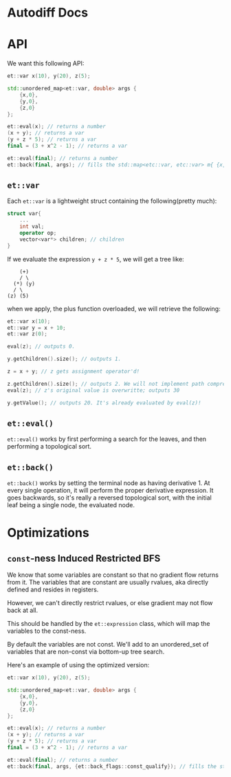 # Autodiff Docs

# API
We want this following API:

```c++
et::var x(10), y(20), z(5);

std::unordered_map<et::var, double> args {
    {x,0},
    {y,0},
    {z,0}
};

et::eval(x); // returns a number
(x + y); // returns a var
(y + z * 5); // returns a var
final = (3 + x^2 - 1); // returns a var

et::eval(final); // returns a number
et::back(final, args); // fills the std::map<etc::var, etc::var> m{ {x, dx}, {y, dy}, {z, dz} };
```

## `et::var`

Each `et::var` is a lightweight struct containing the following(pretty much):

```c++
struct var{
    ...
    int val;
    operator op;
    vector<var*> children; // children
}
```

If we evaluate the expression `y + z * 5`, we will get a tree like:

```
    (+)
    / \
  (*) (y)
  / \
(z) (5)
```

when we apply, the plus function overloaded, we will retrieve the following:

```c++
et::var x(10);
et::var y = x + 10;
et::var z(0); 

eval(z); // outputs 0. 

y.getChildren().size(); // outputs 1. 

z = x + y; // z gets assignment operator'd! 

z.getChildren().size(); // outputs 2. We will not implement path compression.
eval(z); // z's original value is overwritte; outputs 30

y.getValue(); // outputs 20. It's already evaluated by eval(z)!
```

## `et::eval()`

`et::eval()` works by first performing a search for the leaves, and then performing a topological sort.

## `et::back()`

`et::back()` works by setting the terminal node as having derivative 1. At every single operation, it will perform the proper derivative expression. It goes backwards, so it's really a reversed topological sort, with the initial leaf being a single node, the evaluated node.

# Optimizations

## `const`-ness Induced Restricted BFS

We know that some variables are constant so that no gradient flow returns from it. 
The variables that are constant are usually rvalues, aka directly defined and resides in registers.

However, we can't directly restrict rvalues, or else gradient may not flow back at all.

This should be handled by the `et::expression` class, which will map the variables to the const-ness.

By default the variables are not const. 
We'll add to an unordered_set of variables that are non-const via bottom-up tree search.

Here's an example of using the optimized version:

```c++
et::var x(10), y(20), z(5);

std::unordered_map<et::var, double> args {
    {x,0},
    {y,0},
    {z,0}
};

et::eval(x); // returns a number
(x + y); // returns a var
(y + z * 5); // returns a var
final = (3 + x^2 - 1); // returns a var

et::eval(final); // returns a number
et::back(final, args, {et::back_flags::const_qualify}); // fills the std::map<etc::var, etc::var> m{ {x, dx}, {y, dy}, {z, dz} };
```
